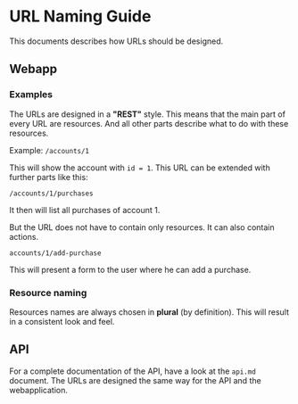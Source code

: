 # URL Naming Guide

This documents describes how URLs should be designed.

## Webapp

### Examples

The URLs are designed in a **"REST"** style. This means that the main part of every URL are resources. And all other parts describe what to do with these resources.

Example: `/accounts/1`

This will show the account with `id = 1`. This URL can be extended with further parts like this:

`/accounts/1/purchases`

It then will list all purchases of account 1. 

But the URL does not have to contain only resources. It can also contain actions.

`accounts/1/add-purchase`

This will present a form to the user where he can add a purchase. 

### Resource naming

Resources names are always chosen in **plural** (by definition). This will result in a consistent look and feel. 

## API

For a complete documentation of the API, have a look at the `api.md` document. The URLs are designed the same way for the API and the webapplication.

